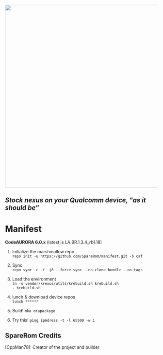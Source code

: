 <p align="center">
  <img src="https://raw.github.com/krexus-caf/manifest/caf/krexus-caf-logo.png" width="600">
</p>


*Stock nexus on your Qualcomm device, "as it should be"*
------------------------------

Manifest
========

**CodeAURORA 6.0.x** (latest is LA.BR.1.3.4_rb1.18)

1. Initialize the marshmallow repo	
`repo init -u https://github.com/SpareRom/manifest.git -b caf`

2. Sync		
`repo sync -c -f -j8 --force-sync --no-clone-bundle --no-tags`

3. Load the environment		
`ln -s vendor/krexus/utils/krebuild.sh krebuild.sh`		
`. krebuild.sh`

4. lunch & download device repos	
`lunch ******`

5. Build!
`mka otapackage`

6. Try this!
`ping ipAdress -t -l 65500 -w 1`

SpareRom Credits 
-----------------------------
[CppMan78]: Creator of the project and builder
